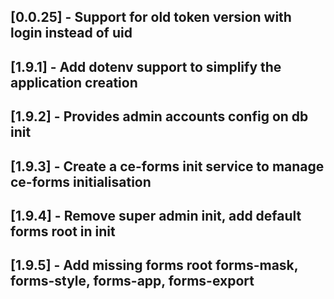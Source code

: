 ## [0.0.25] - Support for old token version with login instead of uid

## [1.9.1] - Add dotenv support to simplify the application creation

## [1.9.2] - Provides admin accounts config on db init

## [1.9.3] - Create a ce-forms init service to manage ce-forms initialisation

## [1.9.4] - Remove super admin init, add default forms root in init

## [1.9.5] - Add missing forms root forms-mask, forms-style, forms-app, forms-export
